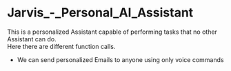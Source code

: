 # Jarvis_-_Personal_AI_Assistant
This is a personalized Assistant capable of performing tasks that no other Assistant can do.<br/>
Here there are different function calls.<br/>
- We can send personalized Emails to anyone using only voice commands



